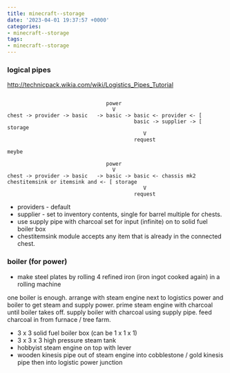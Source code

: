 ```yaml
---
title: minecraft--storage
date: '2023-04-01 19:37:57 +0000'
categories:
- minecraft--storage
tags:
- minecraft--storage
---
```



### logical pipes

<http://technicpack.wikia.com/wiki/Logistics_Pipes_Tutorial>

```

                                power
                                  V
chest -> provider -> basic   -> basic -> basic <- provider <- [
                                         basic -> supplier -> [ storage
                                            V
                                         request

meybe

                                power
                                  V
chest -> provider -> basic   -> basic -> basic <- chassis mk2 chestitemsink or itemsink and <- [ storage
                                            V
                                         request
```

  - providers - default
  - supplier - set to inventory contents, single for barrel multiple for
    chests.
  - use supply pipe with charcoal set for input (infinite) on to solid
    fuel boiler box
  - chestitemsink module accepts any item that is already in the
    connected chest.

### boiler (for power)

  - make steel plates by rolling 4 refined iron (iron ingot cooked
    again) in a rolling machine

one boiler is enough. arrange with steam engine next to logistics power
and boiler to get steam and supply power. prime steam engine with
charcoal until boiler takes off. supply boiler with charcoal using
supply pipe. feed charcoal in from furnace / tree farm.

  - 3 x 3 solid fuel boiler box (can be 1 x 1 x 1)
  - 3 x 3 x 3 high pressure steam tank
  - hobbyist steam engine on top with lever
  - wooden kinesis pipe out of steam engine into cobblestone / gold
    kinesis pipe then into logistic power junction